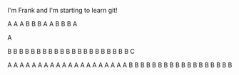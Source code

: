 I'm Frank and I'm starting to learn git!

























A
A
A
B
B
B
A
A
B
B
B
A

A

B
B
B
B
B
B
B
B
B
B
B
B
B
B
B
B
B
B
B
B
B
C


A
A
A
A
A
A
A
A
A
A
A
A
A
A
A
A
A
A
A
A
B
B
B
B
B
B
B
B
B
B
B
B
B
B
B
B
B
B

